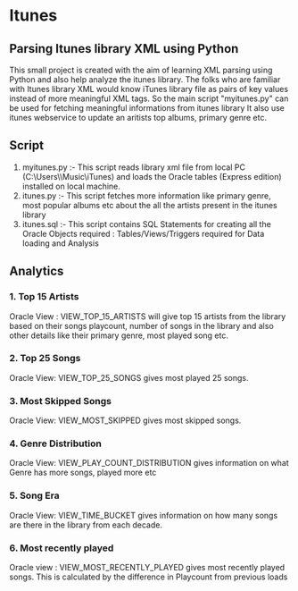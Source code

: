 # Itunes
## Parsing Itunes library XML using Python
This small project is created with the aim of learning XML parsing using Python and also help analyze the itunes library. The folks who are familiar with Itunes library XML would know iTunes library file as pairs of key values instead of more meaningful XML tags. So the main script "myitunes.py" can be used for fetching meaningful informations from itunes library
It also use itunes webservice to update an aritists top albums, primary genre etc.

## Script
1. myitunes.py :- This script reads library xml file from local PC (C:\\Users\\<User>\\Music\\iTunes) and loads the Oracle tables (Express edition) installed on local machine.
2. itunes.py :- This script fetches more information like primary genre, most popular albums etc about the all the artists  present in the itunes library 
3. itunes.sql :- This script contains SQL Statements for creating all the Oracle Objects required : Tables/Views/Triggers required for Data loading and Analysis

## Analytics
### 1. Top 15 Artists
Oracle View : VIEW_TOP_15_ARTISTS will give top 15 artists from the library based on their songs playcount, number of songs in the library and also other details like their primary genre, most played song etc.

### 2. Top 25 Songs
Oracle View: VIEW_TOP_25_SONGS gives most played 25 songs.

### 3. Most Skipped Songs
Oracle View: VIEW_MOST_SKIPPED gives most skipped songs.

### 4. Genre Distribution
Oracle View: VIEW_PLAY_COUNT_DISTRIBUTION gives information on what Genre has more songs, played more etc

### 5. Song Era
Oracle View: VIEW_TIME_BUCKET gives information on how many songs are there in the library from each decade.

### 6. Most recently played
Oracle view : VIEW_MOST_RECENTLY_PLAYED gives most recently played songs. This is calculated by the difference in Playcount from previous loads
